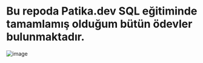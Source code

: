# Bu repoda Patika.dev SQL eğitiminde tamamlamış olduğum bütün ödevler bulunmaktadır.
![image](https://github.com/yagmurkyaa/sql_patika_odevler/assets/101890851/c37c9d29-6b57-4f24-9d1b-1b0cda9a3ae0)

